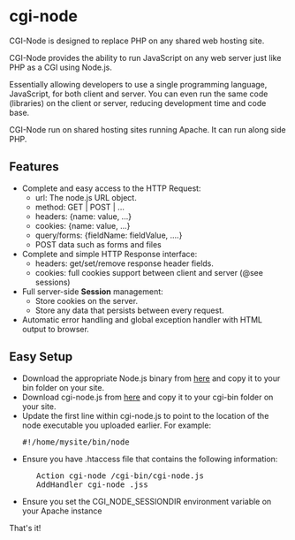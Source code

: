 cgi-node
========

CGI-Node is designed to replace PHP on any shared web hosting site.

CGI-Node provides the ability to run JavaScript on any web server just like PHP as a CGI using Node.js. 

Essentially allowing developers to use a single programming language, JavaScript, for both client and server. You can even run the same code (libraries) on the client or server, reducing development time and code base.

CGI-Node run on shared hosting sites running Apache. It can run along side PHP.

<h2>Features</h2>

<ul>
  <li>Complete and easy access to the HTTP Request:
    <ul>
      <li>url: The node.js URL object.</li>
      <li>method: GET | POST | ...</li>
      <li>headers: {name: value, ...}</li>
      <li>cookies: {name: value, ...}</li>
      <li>query/forms: {fieldName: fieldValue, ....}</li>
      <li>POST data such as forms and files</li>
    </ul>
  </li>
  <li>Complete and simple HTTP Response interface:
    <ul>
      <li>headers: get/set/remove response header fields.</li>
      <li>cookies: full cookies support between client and server (@see sessions)</li>
    </ul>
  </li>
  <li>Full server-side <b>Session</b> management:
    <ul>
      <li>Store cookies on the server.</li>
      <li>Store any data that persists between every request.</li>
    </ul>
  </li>
  <li>Automatic error handling and global exception handler with HTML output to browser.</li>
</ul>

<h2>Easy Setup</h2>

<ul>
  <li>Download the appropriate Node.js binary from <a href="http://nodejs.org/download/">here</a> and copy it to your bin folder on your site.</li>
  <li>Download cgi-node.js from <a href="http://www.cgi-node.org/downloads">here</a> and copy it to your cgi-bin folder on your site.
  <li>Update the first line within cgi-node.js to point to the location of the node executable you uploaded earlier. For example:
    <pre>#!/home/mysite/bin/node</pre>
  </li>
  <li>Ensure you have .htaccess file that contains the following information:
   <pre>
   Action cgi-node /cgi-bin/cgi-node.js 
   AddHandler cgi-node .jss</pre>
  </li>
  <li>Ensure you set the CGI_NODE_SESSIONDIR environment variable on your Apache instance</li>
</ul>

That's it!
